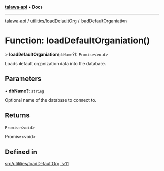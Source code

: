 [**talawa-api**](../../../README.md) • **Docs**

***

[talawa-api](../../../modules.md) / [utilities/loadDefaultOrg](../README.md) / loadDefaultOrganiation

# Function: loadDefaultOrganiation()

\> **loadDefaultOrganiation**(`dbName`?): `Promise`\<`void`\>

Loads default organization data into the database.

## Parameters

• **dbName?**: `string`

Optional name of the database to connect to.

## Returns

`Promise`\<`void`\>

Promise\<void\>

## Defined in

[src/utilities/loadDefaultOrg.ts:11](https://github.com/PalisadoesFoundation/talawa-api/blob/67d017fd9312183a6b2bae1b160bc814f56ab5c2/src/utilities/loadDefaultOrg.ts#L11)
